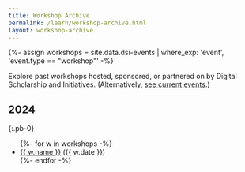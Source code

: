 ```yaml
---
title: Workshop Archive
permalink: /learn/workshop-archive.html
layout: workshop-archive
---
```


{%- assign workshops = site.data.dsi-events | where_exp: 'event', 'event.type == "workshop"' -%}

Explore past workshops hosted, sponsored, or partnered on by Digital Scholarship and Initiatives. (Alternatively, [see current events](/learn/).)

## 2024
{:.pb-0}

<div class="row ps-5">
    <div class="col-md-12">
    <ul>
        {%- for w in workshops -%}
        <li><a class="fs-5 fw-bold text-primary text-decoration-underline" href="{{ w.link }}" target="_blank" rel="noopener">{{ w.name }}</a> ({{ w.date }})</li>
        {%- endfor -%}
    </ul>
    </div>
</div>
